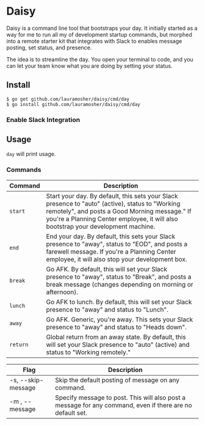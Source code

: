 # Daisy

Daisy is a command line tool that bootstraps your day. It initially started as a way for me to run
all my of development startup commands, but morphed into a remote starter kit that integrates with
Slack to enables message posting, set status, and presence.

The idea is to streamline the day. You open your terminal to code, and you can let your team know
what you are doing by setting your status.

## Install

```
$ go get github.com/lauramosher/daisy/cmd/day
$ go install github.com/lauramosher/daisy/cmd/day
```

### Enable Slack Integration


## Usage

`day` will print usage.

### Commands

| Command | Description |
| --- | --- |
| `start` | Start your day. By default, this sets your Slack presence to "auto" (active), status to "Working remotely", and posts a Good Morning message." If you're a Planning Center employee, it will also bootstrap your development machine. |
| `end` | End your day. By default, this sets your Slack presence to "away", status to "EOD", and posts a farewell message. If you're a Planning Center employee, it will also stop your development box. |
| `break` | Go AFK. By default, this will set your Slack presence to "away", status to "Break", and posts a break message (changes depending on morning or afternoon). |
| `lunch` | Go AFK to lunch. By default, this will set your Slack presence to "away" and status to "Lunch". |
| `away` | Go AFK. Generic, you're away. This sets your Slack presence to "away" and status to "Heads down". |
| `return` | Global return from an away state. By default, this will set your Slack presence to "auto" (active) and status to "Working remotely." |


| Flag | Description |
| --- | --- |
| -s, --skip-message | Skip the default posting of message on any command. |
| -m <text>, --message <text> | Specify message to post. This will also post a message for any command, even if there are no default set. |
